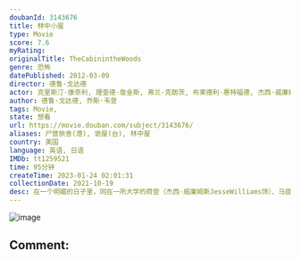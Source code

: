 ```yaml
---
doubanId: 3143676
title: 林中小屋
type: Movie
score: 7.6
myRating: 
originalTitle: TheCabinintheWoods
genre: 恐怖
datePublished: 2012-03-09
director: 德鲁·戈达德
actor: 克里斯汀·康奈利, 理查德·詹金斯, 弗兰·克朗茨, 布莱德利·惠特福德, 杰西·威廉姆斯, 克里斯·海姆斯沃斯, 安娜·哈彻森, 西格妮·韦弗, 艾米·阿克, 布莱恩·, 帕特里克·萨邦圭, 泰瑞·诺塔里, undefined, 希瑟·多克森, 祖蒂·弗兰, 丹·佩恩
author: 德鲁·戈达德, 乔斯·韦登
tags: Movie, 
state: 想看
url: https://movie.douban.com/subject/3143676/
aliases: 尸营旅舍(港), 诡屋(台), 林中屋
country: 美国
language: 英语, 日语
IMDb: tt1259521
time: 95分钟
createTime: 2023-01-24 02:01:31
collectionDate: 2021-10-19
desc: 在一个明媚的日子里，同在一所大学的荷登（杰西·威廉姆斯JesseWilliams饰）、马提（弗兰·克朗茨FranKranz饰）、茱尔丝（安娜·哈彻森AnnaHutchison饰）、戴...
---
```


![image](p1323381020.jpg)

Comment: 
---

